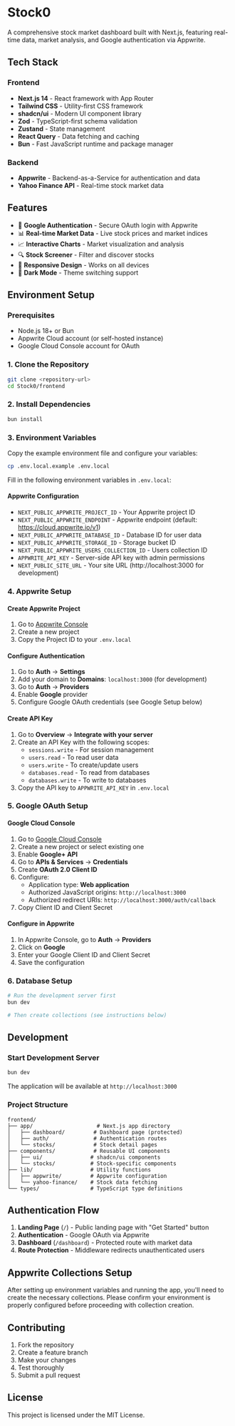 # Stock0

A comprehensive stock market dashboard built with Next.js, featuring real-time data, market analysis, and Google authentication via Appwrite.

## Tech Stack

### Frontend
- **Next.js 14** - React framework with App Router
- **Tailwind CSS** - Utility-first CSS framework
- **shadcn/ui** - Modern UI component library
- **Zod** - TypeScript-first schema validation
- **Zustand** - State management
- **React Query** - Data fetching and caching
- **Bun** - Fast JavaScript runtime and package manager

### Backend
- **Appwrite** - Backend-as-a-Service for authentication and data
- **Yahoo Finance API** - Real-time stock market data

## Features

- 🔐 **Google Authentication** - Secure OAuth login with Appwrite
- 📊 **Real-time Market Data** - Live stock prices and market indices
- 📈 **Interactive Charts** - Market visualization and analysis
- 🔍 **Stock Screener** - Filter and discover stocks
- 📱 **Responsive Design** - Works on all devices
- 🌙 **Dark Mode** - Theme switching support

## Environment Setup

### Prerequisites
- Node.js 18+ or Bun
- Appwrite Cloud account (or self-hosted instance)
- Google Cloud Console account for OAuth

### 1. Clone the Repository
```bash
git clone <repository-url>
cd Stock0/frontend
```

### 2. Install Dependencies
```bash
bun install
```

### 3. Environment Variables
Copy the example environment file and configure your variables:

```bash
cp .env.local.example .env.local
```

Fill in the following environment variables in `.env.local`:

#### Appwrite Configuration
- `NEXT_PUBLIC_APPWRITE_PROJECT_ID` - Your Appwrite project ID
- `NEXT_PUBLIC_APPWRITE_ENDPOINT` - Appwrite endpoint (default: https://cloud.appwrite.io/v1)
- `NEXT_PUBLIC_APPWRITE_DATABASE_ID` - Database ID for user data
- `NEXT_PUBLIC_APPWRITE_STORAGE_ID` - Storage bucket ID
- `NEXT_PUBLIC_APPWRITE_USERS_COLLECTION_ID` - Users collection ID
- `APPWRITE_API_KEY` - Server-side API key with admin permissions
- `NEXT_PUBLIC_SITE_URL` - Your site URL (http://localhost:3000 for development)

### 4. Appwrite Setup

#### Create Appwrite Project
1. Go to [Appwrite Console](https://cloud.appwrite.io)
2. Create a new project
3. Copy the Project ID to your `.env.local`

#### Configure Authentication
1. Go to **Auth** → **Settings**
2. Add your domain to **Domains**: `localhost:3000` (for development)
3. Go to **Auth** → **Providers**
4. Enable **Google** provider
5. Configure Google OAuth credentials (see Google Setup below)

#### Create API Key
1. Go to **Overview** → **Integrate with your server**
2. Create an API Key with the following scopes:
   - `sessions.write` - For session management
   - `users.read` - To read user data
   - `users.write` - To create/update users
   - `databases.read` - To read from databases
   - `databases.write` - To write to databases
3. Copy the API key to `APPWRITE_API_KEY` in `.env.local`

### 5. Google OAuth Setup

#### Google Cloud Console
1. Go to [Google Cloud Console](https://console.cloud.google.com)
2. Create a new project or select existing one
3. Enable **Google+ API**
4. Go to **APIs & Services** → **Credentials**
5. Create **OAuth 2.0 Client ID**
6. Configure:
   - Application type: **Web application**
   - Authorized JavaScript origins: `http://localhost:3000`
   - Authorized redirect URIs: `http://localhost:3000/auth/callback`
7. Copy Client ID and Client Secret

#### Configure in Appwrite
1. In Appwrite Console, go to **Auth** → **Providers**
2. Click on **Google**
3. Enter your Google Client ID and Client Secret
4. Save the configuration

### 6. Database Setup
```bash
# Run the development server first
bun dev

# Then create collections (see instructions below)
```

## Development

### Start Development Server
```bash
bun dev
```

The application will be available at `http://localhost:3000`

### Project Structure
```
frontend/
├── app/                    # Next.js app directory
│   ├── dashboard/         # Dashboard page (protected)
│   ├── auth/              # Authentication routes
│   └── stocks/            # Stock detail pages
├── components/            # Reusable UI components
│   ├── ui/               # shadcn/ui components
│   └── stocks/           # Stock-specific components
├── lib/                  # Utility functions
│   ├── appwrite/         # Appwrite configuration
│   └── yahoo-finance/    # Stock data fetching
└── types/                # TypeScript type definitions
```

## Authentication Flow

1. **Landing Page** (`/`) - Public landing page with "Get Started" button
2. **Authentication** - Google OAuth via Appwrite
3. **Dashboard** (`/dashboard`) - Protected route with market data
4. **Route Protection** - Middleware redirects unauthenticated users

## Appwrite Collections Setup

After setting up environment variables and running the app, you'll need to create the necessary collections. Please confirm your environment is properly configured before proceeding with collection creation.

## Contributing

1. Fork the repository
2. Create a feature branch
3. Make your changes
4. Test thoroughly
5. Submit a pull request

## License

This project is licensed under the MIT License.
